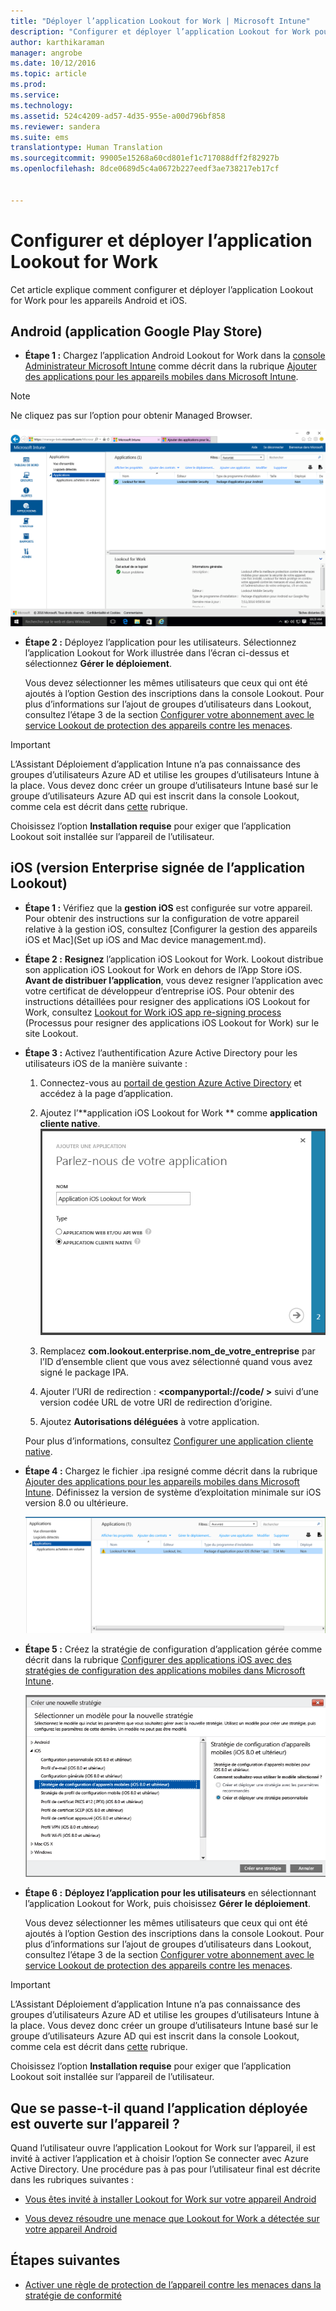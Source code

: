 ```yaml
---
title: "Déployer l’application Lookout for Work | Microsoft Intune"
description: "Configurer et déployer l’application Lookout for Work pour Android."
author: karthikaraman
manager: angrobe
ms.date: 10/12/2016
ms.topic: article
ms.prod: 
ms.service: 
ms.technology: 
ms.assetid: 524c4209-ad57-4d35-955e-a00d796bf858
ms.reviewer: sandera
ms.suite: ems
translationtype: Human Translation
ms.sourcegitcommit: 99005e15268a60cd801ef1c717088dff2f82927b
ms.openlocfilehash: 8dce0689d5c4a0672b227eedf3ae738217eb17cf


---
```


# Configurer et déployer l’application Lookout for Work
Cet article explique comment configurer et déployer l’application Lookout for Work pour les appareils Android et iOS.

## Android (application Google Play Store)

* **Étape 1 :**   Chargez l’application Android Lookout for Work dans la [console Administrateur Microsoft Intune](https://manage.microsoft.com) comme décrit dans la rubrique [Ajouter des applications pour les appareils mobiles dans Microsoft Intune](https://docs.microsoft.com/en-us/intune/deploy-use/add-apps-for-mobile-devices-in-microsoft-intune).
>[!NOTE]
> Ne cliquez pas sur l’option pour obtenir Managed Browser.

![Capture d’écran de la page d’applications de la console Administrateur Intune répertoriant les applications Lookout for work](../media/mtp/lookout-app-listed-intune-console.png)

* **Étape 2 :** Déployez l’application pour les utilisateurs. Sélectionnez l’application Lookout for Work illustrée dans l’écran ci-dessus et sélectionnez **Gérer le déploiement**.

  Vous devez sélectionner les mêmes utilisateurs que ceux qui ont été ajoutés à l’option Gestion des inscriptions dans la console Lookout.  Pour plus d’informations sur l’ajout de groupes d’utilisateurs dans Lookout, consultez l’étape 3 de la section [Configurer votre abonnement avec le service Lookout de protection des appareils contre les menaces](set-up-your-subscription-with-lookout-mtp#configure-your-subscription-with-lookout-mtp).
>[!IMPORTANT]
> L’Assistant Déploiement d’application Intune n’a pas connaissance des groupes d’utilisateurs Azure AD et utilise les groupes d’utilisateurs Intune à la place. Vous devez donc créer un groupe d’utilisateurs Intune basé sur le groupe d’utilisateurs Azure AD qui est inscrit dans la console Lookout, comme cela est décrit dans [cette](plan-your-user-and-device-groups.md) rubrique.

Choisissez l’option **Installation requise** pour exiger que l’application Lookout soit installée sur l’appareil de l’utilisateur.


## iOS (version Enterprise signée de l’application Lookout)

* **Étape 1 :** Vérifiez que la **gestion iOS** est configurée sur votre appareil. Pour obtenir des instructions sur la configuration de votre appareil relative à la gestion iOS, consultez [Configurer la gestion des appareils iOS et Mac](Set up iOS and Mac device management.md).

* **Étape 2 :** **Resignez** l’application iOS Lookout for Work. Lookout distribue son application iOS Lookout for Work en dehors de l’App Store iOS. **Avant de distribuer l’application**, vous devez resigner l’application avec votre certificat de développeur d’entreprise iOS. Pour obtenir des instructions détaillées pour resigner des applications iOS Lookout for Work, consultez [Lookout for Work iOS app re-signing process](https://personal.support.lookout.com/hc/en-us/articles/114094038714) (Processus pour resigner des applications iOS Lookout for Work) sur le site Lookout.


* **Étape 3 :** Activez l’authentification Azure Active Directory pour les utilisateurs iOS de la manière suivante :
  1.  Connectez-vous au [portail de gestion Azure Active Directory](https://manage.windowsazure.com) et accédez à la page d’application.
  2.  Ajoutez l’**application iOS Lookout for Work ** comme **application cliente native**.
  ![Capture d’écran de la boîte de dialogue Ajouter des applications présentant l’option Application cliente native](../media/mtp/aad-add-app.png)
  
  3. Remplacez **com.lookout.enterprise.nom_de_votre_entreprise** par l’ID d’ensemble client que vous avez sélectionné quand vous avez signé le package IPA.
  4.  Ajouter l’URI de redirection : **&lt;companyportal://code/ >** suivi d’une version codée URL de votre URI de redirection d’origine.
  5.  Ajoutez **Autorisations déléguées** à votre application.

  Pour plus d’informations, consultez [Configurer une application cliente native](https://azure.microsoft.com/en-us/documentation/articles/app-service-mobile-how-to-configure-active-directory-authentication/#optional-configure-a-native-client-application).


* **Étape 4 :** Chargez le fichier .ipa resigné comme décrit dans la rubrique [Ajouter des applications pour les appareils mobiles dans Microsoft Intune](https://docs.microsoft.com/en-us/intune/deploy-use/add-apps-for-mobile-devices-in-microsoft-intune). Définissez la version de système d’exploitation minimale sur iOS version 8.0 ou ultérieure.

  ![Capture d’écran de la page Applications dans la console Administrateur Intune répertoriant l’application Lookout for work dans la liste des applications](../media/mtp/ios-app-uploaded-intune.png)

* **Étape 5 :** Créez la stratégie de configuration d’application gérée comme décrit dans la rubrique [Configurer des applications iOS avec des stratégies de configuration des applications mobiles dans Microsoft Intune](https://docs.microsoft.com/en-us/intune/deploy-use/configure-ios-apps-with-mobile-app-configuration-policies-in-microsoft-intune).

  ![Capture d’écran de l’Assistant de création d’une stratégie, avec mise en surbrillance de la stratégie de configuration d’application stipulant iOS version 8.0 ou ultérieure](../media/mtp/ios-app-config.png)

* **Étape 6 :** **Déployez l’application pour les utilisateurs** en sélectionnant l’application Lookout for Work, puis choisissez **Gérer le déploiement**.

  Vous devez sélectionner les mêmes utilisateurs que ceux qui ont été ajoutés à l’option Gestion des inscriptions dans la console Lookout.  Pour plus d’informations sur l’ajout de groupes d’utilisateurs dans Lookout, consultez l’étape 3 de la section [Configurer votre abonnement avec le service Lookout de protection des appareils contre les menaces](set-up-your-subscription-with-lookout-mtp#configure-your-subscription-with-lookout-mtp).
>[!IMPORTANT]
> L’Assistant Déploiement d’application Intune n’a pas connaissance des groupes d’utilisateurs Azure AD et utilise les groupes d’utilisateurs Intune à la place. Vous devez donc créer un groupe d’utilisateurs Intune basé sur le groupe d’utilisateurs Azure AD qui est inscrit dans la console Lookout, comme cela est décrit dans [cette](plan-your-user-and-device-groups.md) rubrique.

Choisissez l’option **Installation requise** pour exiger que l’application Lookout soit installée sur l’appareil de l’utilisateur.

## Que se passe-t-il quand l’application déployée est ouverte sur l’appareil ?




Quand l’utilisateur ouvre l’application Lookout for Work sur l’appareil, il est invité à activer l’application et à choisir l’option Se connecter avec Azure Active Directory. Une procédure pas à pas pour l’utilisateur final est décrite dans les rubriques suivantes :

* [Vous êtes invité à installer Lookout for Work sur votre appareil Android](http://docs.microsoft.com/intune/enduser/you-are-prompted-to-install-lookout-for-work-android)

* [Vous devez résoudre une menace que Lookout for Work a détectée sur votre appareil Android](http://docs.microsoft.com/intune/enduser/you-need-to-resolve-a-threat-found-by-lookout-for-work-android)

## Étapes suivantes
* [Activer une règle de protection de l’appareil contre les menaces dans la stratégie de conformité](enable-device-threat-protection-rule-in-compliance-policy.md)



<!--HONumber=Oct16_HO2-->


